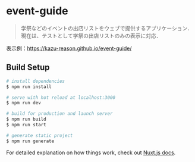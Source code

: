 # event-guide

> 学祭などのイベントの出店リストをウェブで提供するアプリケーション．
> 現在は、テストとして学祭の出店リストのみの表示に対応．

表示例：https://kazu-reason.github.io/event-guide/

## Build Setup

``` bash
# install dependencies
$ npm run install

# serve with hot reload at localhost:3000
$ npm run dev

# build for production and launch server
$ npm run build
$ npm run start

# generate static project
$ npm run generate
```

For detailed explanation on how things work, check out [Nuxt.js docs](https://nuxtjs.org).

